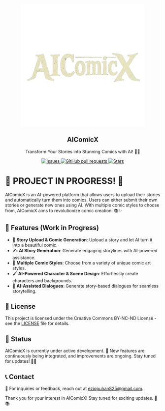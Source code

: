 <p align="center">
    <img width="400px" src="Media/aicomic2.jpg" align="center" alt="AIComicX Logo" />
    <h2 align="center">AIComicX</h2>
    <p align="center">Transform Your Stories into Stunning Comics with AI! 🎨🤖</p>
</p>

<p align="center">
    <a href="https://github.com/XBastille/AIComicX/issues">
        <img alt="Issues" src="https://img.shields.io/github/issues/XBastille/AIComicX?color=0088ff" />
    </a>
    <a href="https://github.com/XBastille/AIComicX/pulls">
        <img alt="GitHub pull requests" src="https://img.shields.io/github/issues-pr/XBastille/AIComicX?color=0088ff" />
    </a>
    <a href="https://github.com/XBastille/AIComicX/stargazers">
        <img alt="Stars" src="https://img.shields.io/github/stars/XBastille/AIComicX?style=social" />
    </a>
</p>

# 🚀 PROJECT IN PROGRESS! 🎉

AIComicX is an AI-powered platform that allows users to upload their stories and automatically turn them into comics. Users can either submit their own stories or generate new ones using AI. With multiple comic styles to choose from, AIComicX aims to revolutionize comic creation. 📚✨

## 🌟 Features (Work in Progress)

- 📜 **Story Upload & Comic Generation**: Upload a story and let AI turn it into a beautiful comic.
- ✍ **AI Story Generation**: Generate engaging storylines with AI-powered assistance.
- 🎨 **Multiple Comic Styles**: Choose from a variety of unique comic art styles.
- 🖌 **AI-Powered Character & Scene Design**: Effortlessly create characters and backgrounds.
- 💬 **AI-Assisted Dialogues**: Generate story-based dialogues for seamless storytelling.

## 📜 License

This project is licensed under the Creative Commons BY-NC-ND License - see the [LICENSE](LICENSE) file for details.

## 📌 Status

AIComicX is currently under active development. 🚧 New features are continuously being integrated, and improvements are ongoing. Stay tuned for updates! 🔧✨

## 📞 Contact

📧 For inquiries or feedback, reach out at [eziopuhan825@gmail.com](mailto:eziopuhan825@gmail.com).

Thank you for your interest in AIComicX! Stay tuned for exciting updates. 🚀📚

